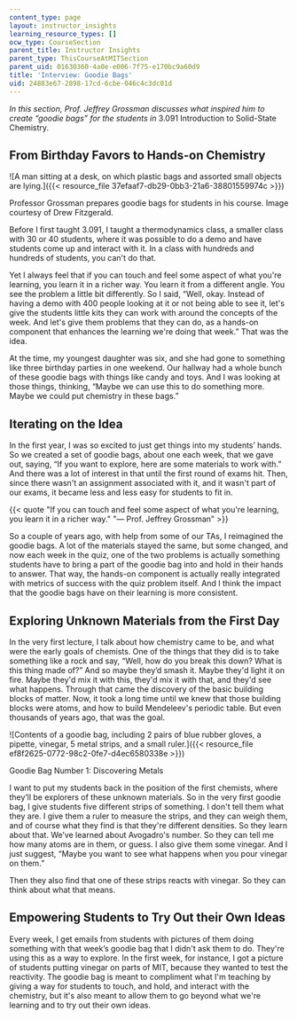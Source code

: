 ```yaml
---
content_type: page
layout: instructor_insights
learning_resource_types: []
ocw_type: CourseSection
parent_title: Instructor Insights
parent_type: ThisCourseAtMITSection
parent_uid: 01630360-4a0e-e006-7f75-e170bc9a60d9
title: 'Interview: Goodie Bags'
uid: 24883e67-2898-17cd-6cbe-046c4c3dc01d
---
```


_In this section, Prof. Jeffrey Grossman discusses what inspired him to create “goodie bags” for the students in_ 3.091 Introduction to Solid-State Chemistry.

From Birthday Favors to Hands-on Chemistry
------------------------------------------

![A man sitting at a desk, on which plastic bags and assorted small objects are lying.]({{< resource_file 37efaaf7-db29-0bb3-21a6-38801559974c >}})

Professor Grossman prepares goodie bags for students in his course. Image courtesy of Drew Fitzgerald.

Before I first taught 3.091, I taught a thermodynamics class, a smaller class with 30 or 40 students, where it was possible to do a demo and have students come up and interact with it. In a class with hundreds and hundreds of students, you can't do that.

Yet I always feel that if you can touch and feel some aspect of what you're learning, you learn it in a richer way. You learn it from a different angle. You see the problem a little bit differently. So I said, “Well, okay. Instead of having a demo with 400 people looking at it or not being able to see it, let's give the students little kits they can work with around the concepts of the week. And let's give them problems that they can do, as a hands-on component that enhances the learning we're doing that week.” That was the idea.

At the time, my youngest daughter was six, and she had gone to something like three birthday parties in one weekend. Our hallway had a whole bunch of these goodie bags with things like candy and toys. And I was looking at those things, thinking, “Maybe we can use this to do something more. Maybe we could put chemistry in these bags.”

Iterating on the Idea
---------------------

In the first year, I was so excited to just get things into my students’ hands. So we created a set of goodie bags, about one each week, that we gave out, saying, “If you want to explore, here are some materials to work with.” And there was a lot of interest in that until the first round of exams hit. Then, since there wasn't an assignment associated with it, and it wasn't part of our exams, it became less and less easy for students to fit in.

{{< quote "If you can touch and feel some aspect of what you're learning, you learn it in a richer way." "— Prof. Jeffrey Grossman" >}}

So a couple of years ago, with help from some of our TAs, I reimagined the goodie bags. A lot of the materials stayed the same, but some changed, and now each week in the quiz, one of the two problems is actually something students have to bring a part of the goodie bag into and hold in their hands to answer. That way, the hands-on component is actually really integrated with metrics of success with the quiz problem itself. And I think the impact that the goodie bags have on their learning is more consistent.

Exploring Unknown Materials from the First Day
----------------------------------------------

In the very first lecture, I talk about how chemistry came to be, and what were the early goals of chemists. One of the things that they did is to take something like a rock and say, “Well, how do you break this down? What is this thing made of?” And so maybe they’d smash it. Maybe they'd light it on fire. Maybe they'd mix it with this, they'd mix it with that, and they'd see what happens. Through that came the discovery of the basic building blocks of matter. Now, it took a long time until we knew that those building blocks were atoms, and how to build Mendeleev's periodic table. But even thousands of years ago, that was the goal.

![Contents of a goodie bag, including 2 pairs of blue rubber gloves, a pipette, vinegar, 5 metal strips, and a small ruler.]({{< resource_file ef8f2625-0772-98c2-0fe7-d4ec6580338e >}})

Goodie Bag Number 1: Discovering Metals

I want to put my students back in the position of the first chemists, where they’ll be explorers of these unknown materials. So in the very first goodie bag, I give students five different strips of something. I don't tell them what they are. I give them a ruler to measure the strips, and they can weigh them, and of course what they find is that they're different densities. So they learn about that. We’ve learned about Avogadro's number. So they can tell me how many atoms are in them, or guess. I also give them some vinegar. And I just suggest, “Maybe you want to see what happens when you pour vinegar on them.”

Then they also find that one of these strips reacts with vinegar. So they can think about what that means.

Empowering Students to Try Out their Own Ideas
----------------------------------------------

Every week, I get emails from students with pictures of them doing something with that week’s goodie bag that I didn't ask them to do. They're using this as a way to explore. In the first week, for instance, I got a picture of students putting vinegar on parts of MIT, because they wanted to test the reactivity. The goodie bag is meant to compliment what I'm teaching by giving a way for students to touch, and hold, and interact with the chemistry, but it's also meant to allow them to go beyond what we're learning and to try out their own ideas.